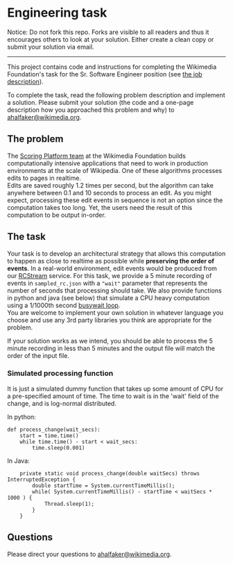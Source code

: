 # Engineering task

Notice: Do not fork this repo.  Forks are visible to all readers and thus it encourages others to look at your solution.  Either create a clean copy or submit your solution via email.
<hr>

This project contains code and instructions for completing the Wikimedia
Foundation's task for the Sr. Software Engineer position (see
[the job description](https://boards.greenhouse.io/wikimedia/jobs/1608084)).

To complete the task, read the following problem description and implement a
solution.  Please submit your solution (the code and a one-page description
how you approached this problem and why) to ahalfaker@wikimedia.org.

## The problem

The [Scoring Platform team](https://www.mediawiki.org/wiki/Wikimedia_Scoring_Platform_team)
at the Wikimedia Foundation builds computationally intensive
applications that need to work in production environments at the scale of
Wikipedia.  One of these algorithms processes edits to pages in realtime.  
Edits are saved roughly 1.2 times per second, but the algorithm can take
anywhere between 0.1 and 10 seconds to process an edit.  As you might expect,
processing these edit events in sequence is not an option since the computation
takes too long.  Yet, the users need the result of this computation to be
output in-order.

## The task

Your task is to develop an architectural strategy that allows this computation
to happen as close to realtime as possible while **preserving the order of
events**. In a real-world environment, edit events would be produced from our
[RCStream](https://wikitech.wikimedia.org/wiki/RCStream) service.  For this
task, we provide a 5 minute recording of events in `sampled_rc.json` with a `"wait"` 
parameter that represents the number of seconds that processing should take.  We also
provide functions in python and java (see below) that simulate a CPU heavy computation 
using a 1/1000th second [busywait loop](https://en.wikipedia.org/wiki/Busy_waiting).  
You are welcome to implement your own solution in whatever language you choose
and use any 3rd party libraries you think are appropriate for the problem.

If your solution works as we intend, you should be able to process the 5
minute recording in less than 5 minutes and the output file will match the 
order of the input file.

### Simulated processing function ###

It is just a simulated dummy function that takes up some amount of CPU for
a pre-specified amount of time. The time to wait is in the 'wait' field
of the change, and is log-normal distributed.

In python:

```
def process_change(wait_secs):
    start = time.time()
    while time.time() - start < wait_secs:
        time.sleep(0.001)
```

In Java:

```
    private static void process_change(double waitSecs) throws InterruptedException {
        double startTime = System.currentTimeMillis();
        while( System.currentTimeMillis() - startTime < waitSecs * 1000 ) {
            Thread.sleep(1);
        }
    }
```

## Questions

Please direct your questions to ahalfaker@wikimedia.org.
